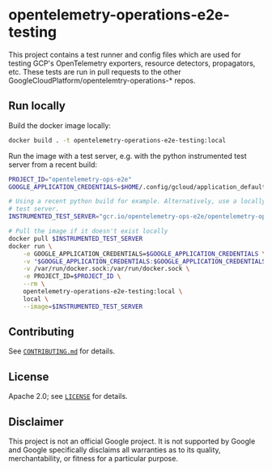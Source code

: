 # opentelemetry-operations-e2e-testing

This project contains a test runner and config files which are used for testing
GCP's OpenTelemetry exporters, resource detectors, propagators, etc. These tests
are run in pull requests to the other
GoogleCloudPlatform/opentelemtry-operations-* repos.

## Run locally

Build the docker image locally:

```bash
docker build . -t opentelemetry-operations-e2e-testing:local
```

Run the image with a test server, e.g. with the python instrumented test server
from a recent build:

```bash
PROJECT_ID="opentelemetry-ops-e2e"
GOOGLE_APPLICATION_CREDENTIALS=$HOME/.config/gcloud/application_default_credentials.json

# Using a recent python build for example. Alternatively, use a locally built
# test server.
INSTRUMENTED_TEST_SERVER="gcr.io/opentelemetry-ops-e2e/opentelemetry-operations-python-e2e-test-server:45ccd1d"

# Pull the image if it doesn't exist locally
docker pull $INSTRUMENTED_TEST_SERVER
docker run \
    -e GOOGLE_APPLICATION_CREDENTIALS=$GOOGLE_APPLICATION_CREDENTIALS \
    -v "$GOOGLE_APPLICATION_CREDENTIALS:$GOOGLE_APPLICATION_CREDENTIALS:ro" \
    -v /var/run/docker.sock:/var/run/docker.sock \
    -e PROJECT_ID=$PROJECT_ID \
    --rm \
    opentelemetry-operations-e2e-testing:local \
    local \
    --image=$INSTRUMENTED_TEST_SERVER
```

## Contributing

See [`CONTRIBUTING.md`](CONTRIBUTING.md) for details.

## License

Apache 2.0; see [`LICENSE`](LICENSE) for details.

## Disclaimer

This project is not an official Google project. It is not supported by
Google and Google specifically disclaims all warranties as to its quality,
merchantability, or fitness for a particular purpose.
